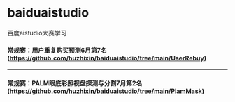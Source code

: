 # baiduaistudio
百度aistudio大赛学习

#### 常规赛：用户重复购买预测6月第7名(https://github.com/huzhixin/baiduaistudio/tree/main/UserRebuy)
---
#### 常规赛：PALM眼底彩照视盘探测与分割7月第2名(https://github.com/huzhixin/baiduaistudio/tree/main/PlamMask)